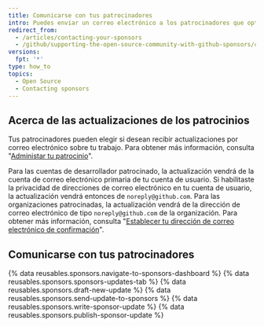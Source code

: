 ```yaml
---
title: Comunicarse con tus patrocinadores
intro: Puedes enviar un correo electrónico a los patrocinadores que optaron por recibir actualizaciones sobre tu trabajo.
redirect_from:
  - /articles/contacting-your-sponsors
  - /github/supporting-the-open-source-community-with-github-sponsors/contacting-your-sponsors
versions:
  fpt: '*'
type: how_to
topics:
  - Open Source
  - Contacting sponsors
---
```


## Acerca de las actualizaciones de los patrocinios

Tus patrocinadores pueden elegir si desean recibir actualizaciones por correo electrónico sobre tu trabajo. Para obtener más información, consulta "[Administar tu patrocinio](/sponsors/sponsoring-open-source-contributors/managing-your-sponsorship)".

Para las cuentas de desarrollador patrocinado, la actualización vendrá de la cuenta de correo electrónico primaria de tu cuenta de usuario. Si habilitaste la privacidad de direcciones de correo electrónico en tu cuenta de usuario, la actualización vendrá entonces de `noreply@github.com`. Para las organizaciones patrocinadas, la actualización vendrá de la dirección de correo electrónico de tipo `noreply@github.com` de la organización. Para obtener más información, consulta "[Establecer tu dirección de correo electrónico de confirmación](/articles/setting-your-commit-email-address)".

## Comunicarse con tus patrocinadores

{% data reusables.sponsors.navigate-to-sponsors-dashboard %}
{% data reusables.sponsors.sponsors-updates-tab %}
{% data reusables.sponsors.draft-new-update %}
{% data reusables.sponsors.send-update-to-sponsors %}
{% data reusables.sponsors.write-sponsor-update %}
{% data reusables.sponsors.publish-sponsor-update %}
